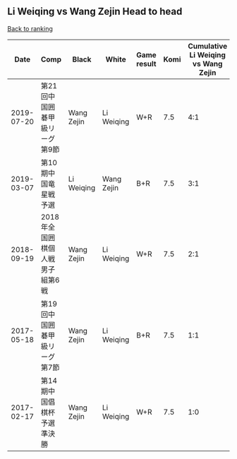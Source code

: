 ## Li Weiqing vs Wang Zejin Head to head

[Back to ranking](../../index.md)




| **Date** | **Comp** | **Black** | **White** | **Game result** | **Komi** | **Cumulative Li Weiqing vs Wang Zejin** | **Li Weiqing streak** | **Wang Zejin streak** | 
| --- | --- | --- | --- | --- | --- | --- | --- | --- |
| 2019-07-20 | 第21回中国囲碁甲級リーグ第9節 | Wang Zejin | Li Weiqing | W+R | 7.5 | 4:1 | 3 | 0 | 
| 2019-03-07 | 第10期中国竜星戦予選 | Li Weiqing | Wang Zejin | B+R | 7.5 | 3:1 | 2 | 0 | 
| 2018-09-19 | 2018年全国囲棋個人戦男子組第6戦 | Wang Zejin | Li Weiqing | W+R | 7.5 | 2:1 | 1 | 0 | 
| 2017-05-18 | 第19回中国囲碁甲級リーグ第7節 | Wang Zejin | Li Weiqing | B+R | 7.5 | 1:1 | 0 | 1 | 
| 2017-02-17 | 第14期中国倡棋杯予選準決勝 | Wang Zejin | Li Weiqing | W+R | 7.5 | 1:0 | 1 | 0 |




